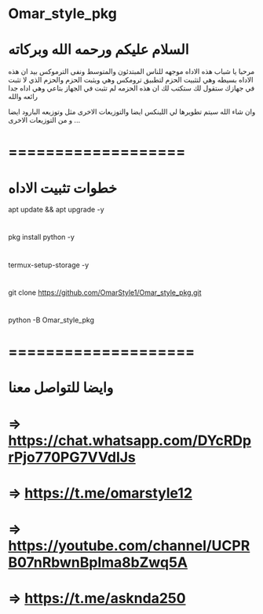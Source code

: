 # Omar_style_pkg
# السلام عليكم ورحمه الله وبركاته

مرحبا يا شباب
هذه الاداه موجهه للناس المبتدئون والمتوسط ونفى الترموكس
بيد ان هذه الاداه بسيطه وهي لتثبيت الحزم لتطبيق ترومكس 
وهي ويثبت الحزم والحزم الذي لا تثبت في جهازك ستقول لك ستكتب لك ان هذه الحزمه لم تثبت في الجهاز بتاعي وهي اداه جدا رائعه والله 

وان شاء الله سيتم تطويرها لي اللينكس ايضا والتوزيعات الاخرى مثل وتوزيعه البارود ايضا و من التوزيعات الاخرى ...

# ===================

# خطوات تثبيت الاداه
apt update && apt upgrade -y
#
pkg install python -y
#
termux-setup-storage -y
#
git clone https://github.com/OmarStyle1/Omar_style_pkg.git
#
python -B Omar_style_pkg
# #############################
# ====================
# وايضا للتواصل معنا
# => https://chat.whatsapp.com/DYcRDprPjo770PG7VVdlJs
# => https://t.me/omarstyle12
# => https://youtube.com/channel/UCPRB07nRbwnBplma8bZwq5A
# => https://t.me/asknda250
#

